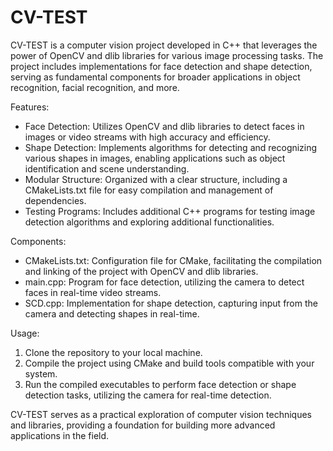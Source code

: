 # CV-TEST

CV-TEST is a computer vision project developed in C++ that leverages the power of OpenCV and dlib libraries for various image processing tasks. The project includes implementations for face detection and shape detection, serving as fundamental components for broader applications in object recognition, facial recognition, and more.

Features:
- Face Detection: Utilizes OpenCV and dlib libraries to detect faces in images or video streams with high accuracy and efficiency.
- Shape Detection: Implements algorithms for detecting and recognizing various shapes in images, enabling applications such as object identification and scene understanding.
- Modular Structure: Organized with a clear structure, including a CMakeLists.txt file for easy compilation and management of dependencies.
- Testing Programs: Includes additional C++ programs for testing image detection algorithms and exploring additional functionalities.

Components:
- CMakeLists.txt: Configuration file for CMake, facilitating the compilation and linking of the project with OpenCV and dlib libraries.
- main.cpp: Program for face detection, utilizing the camera to detect faces in real-time video streams.
- SCD.cpp: Implementation for shape detection, capturing input from the camera and detecting shapes in real-time.

Usage:
1. Clone the repository to your local machine.
2. Compile the project using CMake and build tools compatible with your system.
3. Run the compiled executables to perform face detection or shape detection tasks, utilizing the camera for real-time detection.

CV-TEST serves as a practical exploration of computer vision techniques and libraries, providing a foundation for building more advanced applications in the field.

